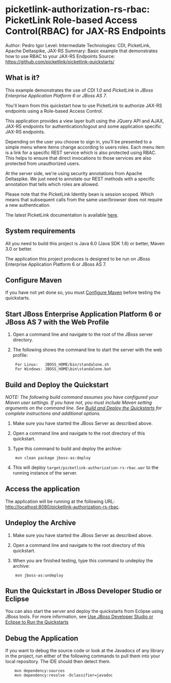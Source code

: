 picketlink-authorization-rs-rbac: PicketLink Role-based Access Control(RBAC) for JAX-RS Endpoints
===============================
Author: Pedro Igor
Level: Intermediate
Technologies: CDI, PicketLink, Apache Deltaspike, JAX-RS
Summary: Basic example that demonstrates how to use RBAC to your JAX-RS Endpoints
Source: <https://github.com/picketlink/picketlink-quickstarts/>


What is it?
-----------

This example demonstrates the use of *CDI 1.0* and *PicketLink* in *JBoss Enterprise Application Platform 6* or *JBoss AS 7*.

You'll learn from this quickstart how to use PicketLink to authorize JAX-RS endpoints using a Role-based Access Control.

This application provides a view layer built using the JQuery API and AJAX, JAX-RS endpoints for authentication/logout
and some application specific JAX-RS endpoints.

Depending on the user you choose to sign in, you'll be presented to a simple menu where items change according to users roles.
Each menu item is a link for a specific REST service which is also protected using RBAC. This helps to ensure that direct
invocations to those services are also protected from unauthorized users.

At the server side, we're using security annotations from Apache Deltaspike. We just need to annotate our
REST methods with a specific annotation that tells which roles are allowed.

Please note that the PicketLink Identity bean is session scoped. Which means that subsequent calls from the same user/browser does not require a new authentication.

The latest PicketLink documentation is available [here](http://docs.jboss.org/picketlink/2/latest/).

System requirements
-------------------

All you need to build this project is Java 6.0 (Java SDK 1.6) or better, Maven 3.0 or better.

The application this project produces is designed to be run on JBoss Enterprise Application Platform 6 or JBoss AS 7. 

 
Configure Maven
---------------

If you have not yet done so, you must [Configure Maven](http://www.jboss.org/jdf/quickstarts/jboss-as-quickstart/#configure_maven) before testing the quickstarts.


Start JBoss Enterprise Application Platform 6 or JBoss AS 7 with the Web Profile
-------------------------

1. Open a command line and navigate to the root of the JBoss server directory.
2. The following shows the command line to start the server with the web profile:

        For Linux:   JBOSS_HOME/bin/standalone.sh
        For Windows: JBOSS_HOME\bin\standalone.bat

 
Build and Deploy the Quickstart
-------------------------

_NOTE: The following build command assumes you have configured your Maven user settings. If you have not, you must include Maven setting arguments on the command line. See [Build and Deploy the Quickstarts](../README.md#build-and-deploy-the-quickstarts) for complete instructions and additional options._

1. Make sure you have started the JBoss Server as described above.
2. Open a command line and navigate to the root directory of this quickstart.
3. Type this command to build and deploy the archive:

        mvn clean package jboss-as:deploy

4. This will deploy `target/picketlink-authorization-rs-rbac.war` to the running instance of the server.


Access the application 
---------------------

The application will be running at the following URL: <http://localhost:8080/picketlink-authorization-rs-rbac>. 


Undeploy the Archive
--------------------

1. Make sure you have started the JBoss Server as described above.
2. Open a command line and navigate to the root directory of this quickstart.
3. When you are finished testing, type this command to undeploy the archive:

        mvn jboss-as:undeploy


Run the Quickstart in JBoss Developer Studio or Eclipse
-------------------------------------
You can also start the server and deploy the quickstarts from Eclipse using JBoss tools. For more information, see [Use JBoss Developer Studio or Eclipse to Run the Quickstarts](../README.md#use-jboss-developer-studio-or-eclipse-to-run-the-quickstarts) 


Debug the Application
------------------------------------

If you want to debug the source code or look at the Javadocs of any library in the project, run either of the following commands to pull them into your local repository. The IDE should then detect them.

        mvn dependency:sources
        mvn dependency:resolve -Dclassifier=javadoc
